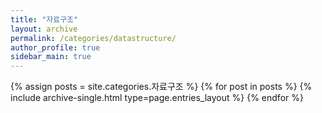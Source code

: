 ```yaml
---
title: "자료구조"
layout: archive
permalink: /categories/datastructure/
author_profile: true
sidebar_main: true
---
```



{% assign posts = site.categories.자료구조 %}
{% for post in posts %} {% include archive-single.html type=page.entries_layout %} {% endfor %}